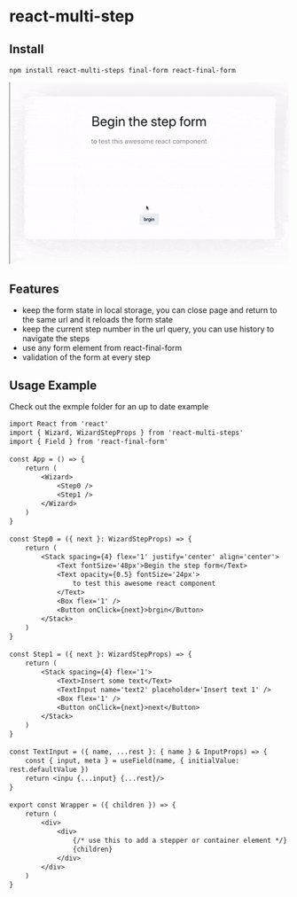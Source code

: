 # react-multi-step

## Install

```
npm install react-multi-steps final-form react-final-form
```

<p align="center">
    <img src='https://raw.githubusercontent.com/remorses/react-multi-step/master/.github/video.gif' >
</p>

## Features

-   keep the form state in local storage, you can close page and return to the same url and it reloads the form state
-   keep the current step number in the url query, you can use history to navigate the steps
-   use any form element from react-final-form
-   validation of the form at every step

## Usage Example

Check out the exmple folder for an up to date example

```tsx
import React from 'react'
import { Wizard, WizardStepProps } from 'react-multi-steps'
import { Field } from 'react-final-form'

const App = () => {
    return (
        <Wizard>
            <Step0 />
            <Step1 />
        </Wizard>
    )
}

const Step0 = ({ next }: WizardStepProps) => {
    return (
        <Stack spacing={4} flex='1' justify='center' align='center'>
            <Text fontSize='48px'>Begin the step form</Text>
            <Text opacity={0.5} fontSize='24px'>
                to test this awesome react component
            </Text>
            <Box flex='1' />
            <Button onClick={next}>brgin</Button>
        </Stack>
    )
}

const Step1 = ({ next }: WizardStepProps) => {
    return (
        <Stack spacing={4} flex='1'>
            <Text>Insert some text</Text>
            <TextInput name='text2' placeholder='Insert text 1' />
            <Box flex='1' />
            <Button onClick={next}>next</Button>
        </Stack>
    )
}

const TextInput = ({ name, ...rest }: { name } & InputProps) => {
    const { input, meta } = useField(name, { initialValue: rest.defaultValue })
    return <inpu {...input} {...rest}/>
}

export const Wrapper = ({ children }) => {
    return (
        <div>
            <div>
                {/* use this to add a stepper or container element */}
                {children}
            </div>
        </div>
    )
}
```

